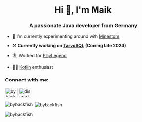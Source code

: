 <h1 align="center">Hi 👋, I'm Maik</h1>
<h3 align="center">A passionate Java developer from Germany</h3>

- 🌱 I’m currently experimenting around with [Minestom](https://minestom.net/)

- ⚒️ **Currently working on [TarvoSQL](https://github.com/tarvosql) (Coming late 2024)**

- 🏝️ Worked for [PlayLegend](https://playlegend.net/)

- 🧑‍💻 [Kotlin](https://kotlinlang.org/) enthusiast

<h3 align="left">Connect with me:</h3>
<p align="left">
<a href="https://twitter.com/bybackfish" target="blank"><img align="center" src="https://cdn.jsdelivr.net/npm/simple-icons@3.0.1/icons/twitter.svg" alt="bybackfish" height="30" width="40" /></a>
<a href="https://discord.com/users/369005267158827024"target="blank"><img align="center" src="https://cdn.jsdelivr.net/npm/simple-icons@3.0.1/icons/discord.svg" alt="discord-name" height="30" width="40" /></a>
</p>

<p><img align="left" src="https://github-readme-stats.vercel.app/api/top-langs?username=bybackfish&show_icons=true&theme=dark&locale=en&layout=compact" alt="bybackfish" /></p>

<p>&nbsp;<img align="center" src="https://github-readme-stats.vercel.app/api?username=bybackfish&show_icons=true&theme=dark&locale=en" alt="bybackfish" /></p>

<p><img align="center" src="https://github-readme-streak-stats.herokuapp.com/?user=bybackfish&theme=dark" alt="bybackfish" /></p>
